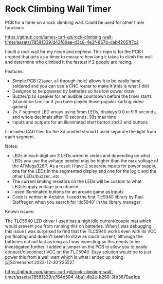 # Rock Climbing Wall Timer
PCB for a timer on a rock climbing wall. Could be used for other timer functions

https://github.com/james-carl-git/rock-climbing-wall-timer/assets/78581339/d42f89ee-d3c8-4e2f-867b-dab42051f7c2

I built a rock wall for my niece and nephew. This repo is for the PCB I created that acts as a timer to measure how long it takes to climb the wall and determine who climbed it the fastest if 2 people are racing. 

Features:
- Simple PCB (2 layer, all through-hole) allows it to be easily hand soldered and you can use a CNC router to make it (this is what I did)
- Designed to be powered by batteries so has low power draw
- Buzzer/pizo speaker for an audible countdown before the timer starts (should be familiar if you have played those popular karting video games)
- 2x 7-segment LED arrays using 5mm LEDs, displays 0.0 to 9.9 seconds, and whole decimals after 10 seconds. 99s max time
- Inputs and outputs for an illuminated start button and 2 end buttons

I included CAD files for the 3d printed shroud I used separate the light from each segment.

Notes:
- LEDs in each digit are 3 LEDs wired in series and depending on what LEDs you use the voltage needed may be higher than the max voltage of the ATMega328P. As a result I have 2 separate inputs for power supply, one for the LEDs in the segmented display and one for the logic and the other LEDs/buzzer...etc.
- The current limiting resistors on the LEDs will be custom to what LEDs/supply voltage you choose.
- I used illuminated buttons for an arcade game as inputs
- Code is written in Arduino, I used the first Tlc5940 library by Paul Stoffregen when you search for 'tlc5940' in the library manager

Known issues:

The TLC5940 LED driver I used has a high idle current(couple ma) which would prevent you from running this on batteries. When I was debugging this issue I was surprised to find that the TLC5940 works even with its VCC pin floating and doesn't seem to draw as much current, although the batteries did not last as long as I was expecting so this needs to be investigated further. I added a jumper on the PCB to allow you to easily connect/disconnect VCC on the TLC5940. Easy solution would be to just power this from a wall wart which is what I ended up doing.
![Screenshot 2023-12-30 235527](https://github.com/james-carl-git/rock-climbing-wall-timer/assets/78581339/7b23c1ab-d904-421c-b384-a610af2a126c)


https://github.com/james-carl-git/rock-climbing-wall-timer/assets/78581339/c764d504-4ba1-4b2e-b260-3fb3670ae1da

